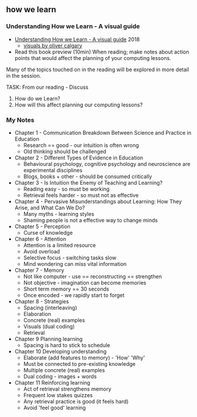 how we learn
------------


### Understanding How we Learn - A visual guide

* [Understanding How we Learn - A visual guide](https://www.learningscientists.org/uhwl) 2018
    * [visuals by oliver calgary](https://www.olicav.com/#/understanding-how-we-learn/)
* Read this book preview (10min)
When reading; make notes about action points that would affect the planning of your computing lessons.

Many of the topics touched on in the reading will be explored in more detail in the session.

TASK: From our reading - Discuss
1. How do we Learn?
2. How will this affect planning our computing lessons?


### My Notes

* Chapter 1 - Communication Breakdown Between Science and Practice in Education
    * Research == good - our intuition is often wrong
    * Old thinking should be challenged
* Chapter 2 - Different Types of Evidence in Education
    * Behavioural psychology, cognitive psychology and neuroscience are experimental disciplines
    * Blogs, books + other - should be consumed critically
* Chapter 3 - Is Intuition the Enemy of Teaching and Learning?
    * Reading easy - so must be working
    * Retrieval feels harder - so must not as effective
* Chapter 4 - Pervasive Misunderstandings about Learning: How They Arise, and What Can We Do?
    * Many myths - learning styles
    * Shaming people is not a effective way to change minds
* Chapter 5 - Perception
    * Curse of knowledge
* Chapter 6 - Attention
    * Attention is a limited resource
    * Avoid overload
    * Selective focus - switching tasks slow
    * Mind wondering can miss vital information
* Chapter 7 - Memory
    * Not like computer - use == reconstructing == strengthen
    * Not objective - imagination can become memories
    * Short term memory == 30 seconds
    * Once encoded - we rapidly start to forget
* Chapter 8 - Strategies
    * Spacing (interleaving)
    * Elaboration
    * Concrete (real) examples
    * Visuals (dual coding)
    * Retrieval
* Chapter 9 Planning learning
    * Spacing is hard to stick to schedule
* Chapter 10 Developing understanding
    * Elaborate (add features to memory) - 'How' 'Why'
    * Must be connected to pre-existing knowledge
    * Multiple concrete (real) examples
    * Dual coding - images + words
* Chapter 11 Reinforcing learning
    * Act of retrieval strengthens memory
    * Frequent low stakes quizzes
    * Any retrieval practice is good (it feels hard)
    * Avoid 'feel good' learning
